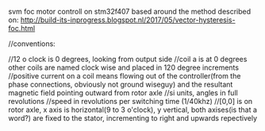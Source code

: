 svm foc motor controll on stm32f407 based around the method described on: http://build-its-inprogress.blogspot.nl/2017/05/vector-hysteresis-foc.html

//conventions:

//12 o clock is 0 degrees, looking from output side
//coil a is at 0 degrees other coils are named clock wise and placed in 120 degree increments
//positive current on a coil means flowing out of the controller(from the phase connections, obviously not ground wiseguy) and the resultant magnetic field pointing outward from rotor axle
//si units, angles in full revolutions
//speed in revolutions per switching time (1/40khz)
//[0,0] is on rotor axle, x axis is horizontal(9 to 3 o'clock), y vertical, both axises(is that a word?) are fixed to the stator, incrementing to right and upwards repectively
